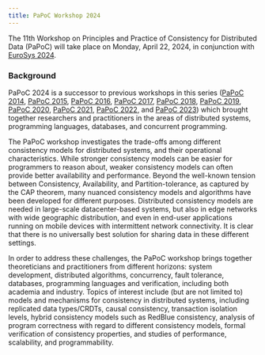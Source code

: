 ```yaml
---
title: PaPoC Workshop 2024
---
```


The 11th Workshop on Principles and Practice of Consistency for Distributed Data (PaPoC) will take place on Monday, April 22, 2024, in conjunction with [EuroSys 2024](https://2024.eurosys.org).

### Background

PaPoC 2024 is a successor to previous workshops in this series
([PaPoC 2014](http://eventos.fct.unl.pt/papec/), 
[PaPoC 2015](http://papoc.di.uminho.pt/), 
[PaPoC 2016](http://www2.ucsc.edu/papoc-2016/), 
[PaPoC 2017](http://software.imdea.org/Conferences/PAPOC17/program.shtml), 
[PaPoC 2018](https://papoc-workshop.github.io/2018/), 
[PaPoC 2019](https://novasys.di.fct.unl.pt/conferences/papoc19/), 
[PaPoC 2020](https://papoc-workshop.github.io/2020/),
[PaPoC 2021](https://papoc-workshop.github.io/2021/),
[PaPoC 2022](https://papoc-workshop.github.io/2022/), and
[PaPoC 2023](https://papoc-workshop.github.io/2023/))
which brought together researchers and practitioners in the areas of distributed systems, programming languages, databases, and concurrent programming.

The PaPoC workshop investigates the trade-offs among different consistency models for distributed systems, and their operational characteristics. 
While stronger consistency models can be easier for programmers to reason about, weaker consistency models can often provide better availability and performance.
Beyond the well-known tension between Consistency, Availability, and Partition-tolerance, as captured by the CAP theorem, many nuanced consistency models and algorithms have been developed for different purposes. 
Distributed consistency models are needed in large-scale datacenter-based systems, but also in edge networks with wide geographic distribution, and even in end-user applications running on mobile devices with intermittent network connectivity.
It is clear that there is no universally best solution for sharing data in these different settings.

In order to address these challenges, the PaPoC workshop brings together theoreticians and practitioners from different horizons: system development, distributed algorithms, concurrency, fault tolerance, databases, programming languages and verification, including both academia and industry. 
Topics of interest include (but are not limited to) models and mechanisms for consistency in distributed systems, including replicated data types/CRDTs, causal consistency, transaction isolation levels, hybrid consistency models such as RedBlue consistency, analysis of program correctness with regard to different consistency models, formal verification of consistency properties, and studies of performance, scalability, and programmability.
